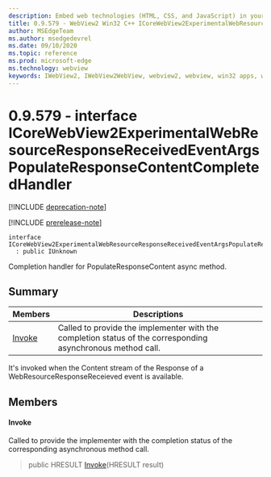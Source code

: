 ```yaml
---
description: Embed web technologies (HTML, CSS, and JavaScript) in your native applications with the Microsoft Edge WebView2 control
title: 0.9.579 - WebView2 Win32 C++ ICoreWebView2ExperimentalWebResourceResponseReceivedEventArgsPopulateResponseContentCompletedHandler
author: MSEdgeTeam
ms.author: msedgedevrel
ms.date: 09/10/2020
ms.topic: reference
ms.prod: microsoft-edge
ms.technology: webview
keywords: IWebView2, IWebView2WebView, webview2, webview, win32 apps, win32, edge, ICoreWebView2, ICoreWebView2Controller, browser control, edge html, ICoreWebView2ExperimentalWebResourceResponseReceivedEventArgsPopulateResponseContentCompletedHandler
---
```


# 0.9.579 - interface ICoreWebView2ExperimentalWebResourceResponseReceivedEventArgsPopulateResponseContentCompletedHandler 

[!INCLUDE [deprecation-note](../../includes/deprecation-note.md)]

[!INCLUDE [prerelease-note](../../includes/prerelease-note.md)]

```
interface ICoreWebView2ExperimentalWebResourceResponseReceivedEventArgsPopulateResponseContentCompletedHandler
  : public IUnknown
```

Completion handler for PopulateResponseContent async method.

## Summary

 Members                        | Descriptions
--------------------------------|---------------------------------------------
[Invoke](#invoke) | Called to provide the implementer with the completion status of the corresponding asynchronous method call.

It's invoked when the Content stream of the Response of a WebResourceResponseReceieved event is available.

## Members

#### Invoke 

Called to provide the implementer with the completion status of the corresponding asynchronous method call.

> public HRESULT [Invoke](#invoke)(HRESULT result)

